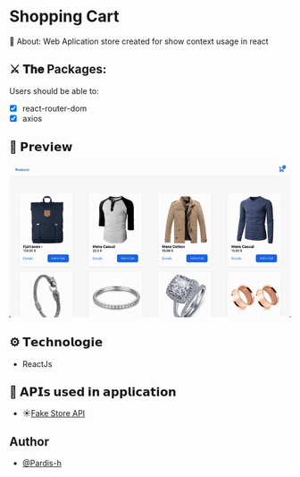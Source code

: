 # Shopping Cart 
🔎 About: Web Aplication store created for show context usage in react

## ⚔️ 𝐓𝐡𝐞 Packages:
Users should be able to:
- [x] react-router-dom
- [x] axios

## 👀 𝗣𝗿𝗲𝘃𝗶𝗲𝘄
<img src="./readme-files/cart.gif">

## ⚙️ 𝗧𝗲𝗰𝗵𝗻𝗼𝗹𝗼𝗴𝗶𝗲
*   ReactJs

## 📡 𝗔𝗣𝗜𝘀 𝘂𝘀𝗲𝗱 𝗶𝗻 𝗮𝗽𝗽𝗹𝗶𝗰𝗮𝘁𝗶𝗼𝗻
* ☀️[Fake Store API](https://fakestoreapi.com)

## Author
- [@Pardis-h](https://github.com/Pardis-h)